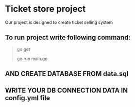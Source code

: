 # Ticket store project

Our project is designed to create ticket selling system

## To run project write following command:
>go get 
> 
>go run main.go

## AND CREATE DATABASE FROM data.sql
## WRITE YOUR DB CONNECTION DATA IN config.yml file